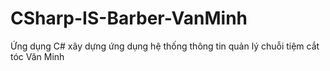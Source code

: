 # CSharp-IS-Barber-VanMinh
Ứng dụng C# xây dựng ứng dụng hệ thống thông tin quản lý chuỗi tiệm cắt tóc Văn Minh
